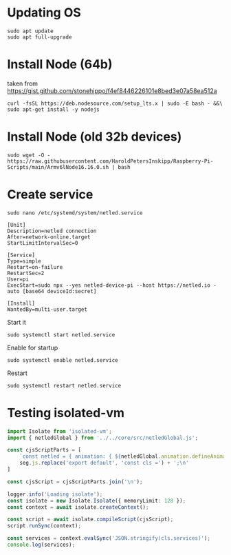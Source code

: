 
# Updating OS
```
sudo apt update
sudo apt full-upgrade
```

# Install Node (64b)
taken from https://gist.github.com/stonehippo/f4ef8446226101e8bed3e07a58ea512a
```
curl -fsSL https://deb.nodesource.com/setup_lts.x | sudo -E bash - &&\
sudo apt-get install -y nodejs
```

# Install Node (old 32b devices)
```
sudo wget -O - https://raw.githubusercontent.com/HaroldPetersInskipp/Raspberry-Pi-Scripts/main/Armv6lNode16.16.0.sh | bash
```

# Create service
```
sudo nano /etc/systemd/system/netled.service
```
```
[Unit]
Description=netled connection
After=network-online.target
StartLimitIntervalSec=0

[Service]
Type=simple
Restart=on-failure
RestartSec=2
User=pi
ExecStart=sudo npx --yes netled-device-pi --host https://netled.io -auto [base64 deviceId:secret]

[Install]
WantedBy=multi-user.target
```

Start it
```
sudo systemctl start netled.service
```

Enable for startup
```
sudo systemctl enable netled.service
```

Restart
```
sudo systemctl restart netled.service
```


# Testing isolated-vm
```ts
import Isolate from 'isolated-vm';
import { netledGlobal } from '../../core/src/netledGlobal.js';

const cjsScriptParts = [
    `const netled = { animation: { ${netledGlobal.animation.defineAnimation.toString()} }};`,
    seg.js.replace('export default', 'const cls =') + ';\n'
] 

const cjsScript = cjsScriptParts.join('\n');

logger.info('Loading isolate');
const isolate = new Isolate.Isolate({ memoryLimit: 128 });
const context = await isolate.createContext();

const script = await isolate.compileScript(cjsScript);
script.runSync(context);

const services = context.evalSync('JSON.stringify(cls.services)');
console.log(services);
```